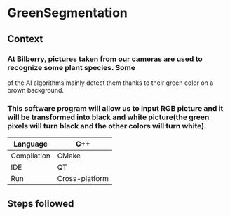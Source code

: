 # GreenSegmentation

## Context

### At Bilberry, pictures taken from our cameras are used to recognize some plant species. Some
of the AI algorithms mainly detect them thanks to their green color on a brown background.

### This software program will allow us to input RGB picture and it will be transformed into black and white picture(the green pixels will turn black and the other colors will turn white).

| Language    | C++            |
|-------------|----------------|
| Compilation | CMake          |
| IDE         | QT             |
| Run         | Cross-platform |

## Steps followed 
